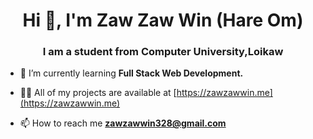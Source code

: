 <h1 align="center">Hi 👋, I'm Zaw Zaw Win (Hare Om)</h1>
<h3 align="center">I am a student from Computer University,Loikaw</h3>



- 🌱 I’m currently learning **Full Stack Web Development.**

- 👨‍💻 All of my projects are available at [https://zawzawwin.me](https://zawzawwin.me)

- 📫 How to reach me **zawzawwin328@gmail.com**

